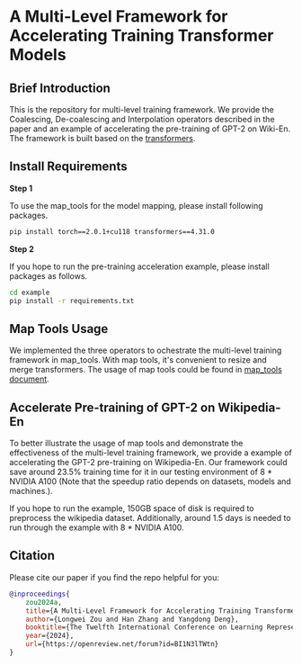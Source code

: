 # A Multi-Level Framework for Accelerating Training Transformer Models

## Brief Introduction

This is the repository for multi-level training framework. We provide the Coalescing, De-coalescing and Interpolation operators described in the paper and an example of accelerating the pre-training of GPT-2 on Wiki-En. The framework is built based on the [transformers](https://github.com/huggingface/transformers).

## Install Requirements

**Step 1**

To use the map_tools for the model mapping, please install following packages.

```bash
pip install torch==2.0.1+cu118 transformers==4.31.0
```

**Step 2**

If you hope to run the pre-training acceleration example, please install packages as follows.

```bash
cd example
pip install -r requirements.txt
```

## Map Tools Usage

We implemented the three operators to ochestrate the multi-level training framework in map_tools. With map tools, it's convenient to resize and merge transformers. The usage of map tools could be found in [map_tools document](map_tools/README.md).

## Accelerate Pre-training of GPT-2 on Wikipedia-En

To better illustrate the usage of map tools and demonstrate the effectiveness of the multi-level training framework, we provide a example of accelerating the GPT-2 pre-training on Wikipedia-En. Our framework could save around 23.5% training time for it in our testing environment of 8 * NVIDIA A100 (Note that the speedup ratio depends on datasets, models and machines.).

If you hope to run the example, 150GB space of disk is required to preprocess the wikipedia dataset. Additionally, around 1.5 days is needed to run through the example with 8 * NVIDIA A100. 

## Citation

Please cite our paper if you find the repo helpful for you:

```bibtex
@inproceedings{
    zou2024a,
    title={A Multi-Level Framework for Accelerating Training Transformer Models},
    author={Longwei Zou and Han Zhang and Yangdong Deng},
    booktitle={The Twelfth International Conference on Learning Representations},
    year={2024},
    url={https://openreview.net/forum?id=BI1N3lTWtn}
}
```
